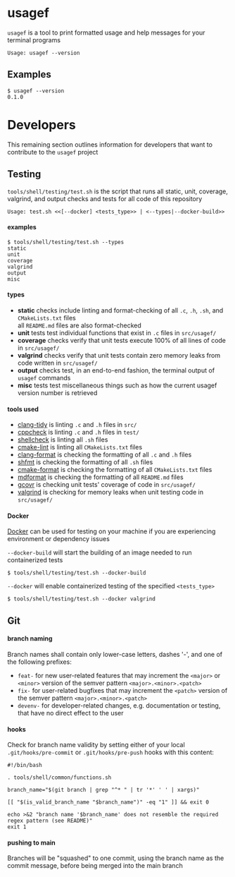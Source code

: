 # usagef

`usagef` is a tool to print formatted usage and help messages for your terminal programs

```
Usage: usagef --version
```

## Examples

```
$ usagef --version
0.1.0
```

# Developers

This remaining section outlines information for developers that want to contribute to the `usagef` project

## Testing

`tools/shell/testing/test.sh` is the script that runs all static, unit, coverage, valgrind, and output checks and tests for all code of this repository

```
Usage: test.sh <<[--docker] <tests_type>> | <--types|--docker-build>>
```

#### examples

```
$ tools/shell/testing/test.sh --types
static
unit
coverage
valgrind
output
misc
```

#### types

- **static** checks include linting and format-checking of all `.c`, `.h`, `.sh`, and `CMakeLists.txt` files\
  all `README.md` files are also format-checked
- **unit** tests test individual functions that exist in `.c` files in `src/usagef/`
- **coverage** checks verify that unit tests execute 100% of all lines of code in `src/usagef/`
- **valgrind** checks verify that unit tests contain zero memory leaks from code written in `src/usagef/`
- **output** checks test, in an end-to-end fashion, the terminal output of `usagef` commands
- **misc** tests test miscellaneous things such as how the current usagef version number is retrieved

#### tools used

- [clang-tidy](https://clang.llvm.org/extra/clang-tidy/) is linting `.c` and `.h` files in `src/`
- [cppcheck](https://cppcheck.sourceforge.io/) is linting `.c` and `.h` files in `test/`
- [shellcheck](https://www.shellcheck.net/) is linting all `.sh` files
- [cmake-lint](https://cmake-format.readthedocs.io/en/latest/cmake-lint.html) is linting all `CMakeLists.txt` files
- [clang-format](https://clang.llvm.org/docs/ClangFormat.html) is checking the formatting of all `.c` and `.h` files
- [shfmt](https://github.com/mvdan/sh) is checking the formatting of all `.sh` files
- [cmake-format](https://cmake-format.readthedocs.io/en/latest/cmake-format.html) is checking the formatting of all `CMakeLists.txt` files
- [mdformat](https://pypi.org/project/mdformat/) is checking the formatting of all `README.md` files
- [gcovr](https://gcovr.com/en/stable/) is checking unit tests' coverage of code in `src/usagef/`
- [valgrind](https://valgrind.org/) is checking for memory leaks when unit testing code in `src/usagef/`

#### Docker

[Docker](https://www.docker.com/) can be used for testing on your machine if you are experiencing environment or dependency issues

`--docker-build` will start the building of an image needed to run containerized tests

```
$ tools/shell/testing/test.sh --docker-build
```

`--docker` will enable containerized testing of the specified `<tests_type>`

```
$ tools/shell/testing/test.sh --docker valgrind
```

## Git

#### branch naming

Branch names shall contain only lower-case letters, dashes '-', and one of the following prefixes:

- `feat-` for new user-related features that may increment the `<major>` or `<minor>` version of the semver pattern `<major>.<minor>.<patch>`
- `fix-` for user-related bugfixes that may increment the `<patch>` version of the semver pattern `<major>.<minor>.<patch>`
- `devenv-` for developer-related changes, e.g. documentation or testing, that have no direct effect to the user

#### hooks

Check for branch name validity by setting either of your local `.git/hooks/pre-commit` or `.git/hooks/pre-push` hooks with this content:

```
#!/bin/bash

. tools/shell/common/functions.sh

branch_name="$(git branch | grep "^* " | tr '*' ' ' | xargs)"

[[ "$(is_valid_branch_name "$branch_name")" -eq "1" ]] && exit 0

echo >&2 "branch name '$branch_name' does not resemble the required regex pattern (see README)"
exit 1
```

#### pushing to main

Branches will be "squashed" to one commit, using the branch name as the commit message, before being merged into the main branch
